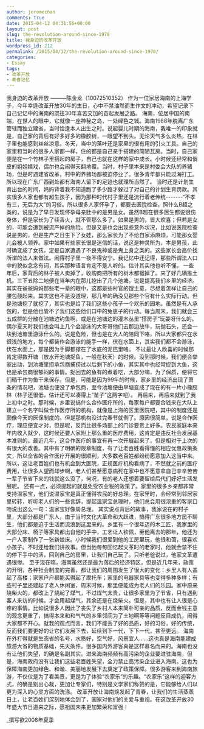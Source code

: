 ```yaml
---
author: jeromechan
comments: true
date: 2015-04-12 04:31:56+00:00
layout: post
slug: the-revolution-around-since-1978
title: 我身边的改革开放
wordpress_id: 212
permalink: /2015/04/12/the-revolution-around-since-1978/
categories:
- Essay
tags:
- 改革开放
- 青春记忆
---
```


我身边的改革开放
———陈金龙（10072510352）
作为一位家居海南的上海学子，今年幸逢改革开放30年的生日，心中不禁油然而生作文的冲动，希望记录下自己记忆中的海南的既往30年喜苦交加的奋起发展之路。
海南，位居中国的南端，在世人的眼中，它就像一座神秘之岛，一处绿色之城。海南1988年脱离广东管辖而独立建省，当时恰逢本人出生之时。说起婴儿时期的海南，我唯一的印象就是，自己家的背后有好多好多的橡胶树，一眼望不到头。无论天气多么炎热，在林子里也能感到丝丝凉意。冬天，当中的落叶还是家里的很有用的引火工具。自己的家里和当时的很多人家都一样，住的都是自己亲手搭建的简陋瓦房。当时，自己家便是在一个竹林子里搭起的房子，自己也就在这样的家中成长。小时候还经常和俏皮的姐姐嬉戏，偶尔也会闹得天翻地覆。当时，村子里本来是村委会大队的养猪场，但是时遇建省改革，村中的养猪场都被迫停业了。很多青年都只能过海打工。所以现在广东广西到处都有海南人留下的足迹也就理所当然了。
当时还是计划生育出台的时间，妈妈背着我不知道跑了多少路才躲过了对自己的计划生育罚款。其实很多人家也都有超生孩子，因为那种时代村子里还是流行着老传统-------“不孝有三，无后为大”的习俗。所以很多人家怀孕了，都要去医院检查，照什么B超之类的，说是为了早日发现怀孕母亲肚中的是男是女。虽然B超在很多医生都说很伤身体，但是家长为了续香火，就不管那么多了。如果是男的，皆大欢喜；但若是女的，可能会遭到被流产掉的危险。但是又是也会出现些意外状况，比如说医院检查说是男的，但是生产之日生下了女娃，那么家长为了不给自家添麻烦，可能那女婴儿会被人领养。家中如果有些家长很是迷信的话，说这是神灵所为，本是男孩，此时确变成了女孩，定是自家遭遇了不良鬼神或是鬼上身之类的。这些家长会高价找所谓的法人来做法。闹得村子里一夜不得安宁。我记忆中还记得，那些所谓法人口中的貌似念念有词，其实那种语言肯定不是人听的。估计其实他也听不懂。
一些年后，家背后的林子被人卖掉了，收购商把所有的树木都锯掉了。来了好几辆推土机。三下五除二地便在当年内在那儿挖出了几个池塘。说是提高我们乡里的经济。其实在爸爸妈妈那些老一辈的眼中，这都是些村官的馊主意，尽想着怎样让自己的腰包鼓起来。其实这也不是没道理，那几年的确没见那些个官有什么实际行动。但是池塘挖了就挖了，其实也是给了我们这些小孩子一个欢乐的园地。虽然是有人承包的，但是他也管不了我们这些他们口中的兔崽子的行动。每当周末，我们就会三五成群的分散在池塘边钓鱼啊，或是在池塘边的灌木丛里“搭房子”玩耍呀什么的。偶尔夏天时我们也会叫上几个会游泳的大哥哥他们去那边放牛，玩抛石头，还会一块到池塘里游泳什么的。说是危险，但也是在大人的陪同下咯，所以大家都只在水很浅的地方，每个都装作会游泳的能手一样，伏在水面上，其实我们都不会游泳，伏在水面上，那是因为手脚都撑在了水底的泥巴里咯。
不过最让人欣喜的时候那肯定得数开塘（放水开池塘捉鱼，一般在秋天）的时候。没到那时候，我们便会举家出动，到池塘里捞承包商捕捞过以后剩下的小鱼，其实其中也经常捉到大鱼，这也是承包商很郁闷的事情。捉回去的鱼有的煮着吃，大部分嘛，为了保质，便将它们晒干作为鱼干来保存。但是，可能是因为99年的时候，家乡里的经济出现了萧条的情况吧，池塘也便没了承包商，至今池塘便由旱塘变成了现在的有一片小橡胶林（林子还很低，估计还可以凑得上“苗子”这两字吧）。
再后来，再后来就到了我上初中之时。那时候，乡里说搞什么合作医疗所的，每家每户都要合钱来在大队上建立一个名字叫做合作医疗所的机构，就像是上海的区里医院吧，其中的制度还是颇像今天的医保制度的。但是那机构没过完春节就倒了。原因很简单，说是合作医疗，理应便宜才对，但是呢，反而比很多场部上的门诊要贵上好多。农民家庭本来年内收入就少，这时候还要人家附上那么重的医疗费用，这肯定是违反社会发展基本准则的。最近几年，这合作医疗的事宜有再一次开展起来了，但是相对于上次的有很大的改善。其中有了明确的规章制度，有了让老百姓看得懂的相应优惠政策条文，所以全省的合作医疗开展的很顺利，大多数老百姓都纷纷愿意加入这当中来。所以，这让老百姓们也有机会到大医院，正规医疗机构看病了，不然就之前的医疗费用，让很多人望而却步啊，老人们甚至愿意病死在家中也不愿意拿自己辛辛苦苦一辈子节省下来的钱就这么没了，何况，有的老人还想着要留给后代们好好生活发展呢。
还有一点，必须提起的就是免受农业税的政策了。家里的很多乡亲都非常支持温家宝，他们说温家宝是真正懂得农民的好总理。在家里时，会经常到邻居家里转转，听听老人们的一些言辞，提起温家宝总理时，他们总会用很浓重的客家口吻说出这么一句：温家宝好像周总理。
其实说点背后的故事，我家说在的村子里，大部分都是广东人，由于当时文化大革命和大跃进，搞得广东很多地方民不聊生，他们都是迫于生活而流浪到这里来的。乡里有一个很年迈的木工匠，我家里的大部分床、椅子等家具都出自他的手中，工艺让人钦佩，至他离去的那年，他还为一户人家制作了一张新娘床。小时候我们很爱到他的工房里玩，他很和蔼，很喜欢小孩子。不时还给我们讲故事。但当他每每回忆起文革时的老家时，他就会禁不住的停下手中的活，回到自己的房里，让我们自己玩了。只听老爸说过，他家文革遭遇很惨。
至于现在嘛，海南虽然还是最为落后的经济特区，但是近几年来，政策的开明，各种社会制度的完善，都让我们的周围发生了很大的变化：乡里人有人盖起了高楼；家家户户都能买得起了摩托车；家里的电器家具等也变得多种多样；有些村子里还建起了老人休闲室，周末时候，那里便能成为老人们的乐园。家中原来烧柴火的，都改上了烧起了煤气，不过煤气太贵，让很多家里为了节省，只有遇到客人来访的时候，才会用起煤气，其余还是在烧柴火。但是，其中也有让人很是心疼的事情。比如说很多人因此了丧失了乡村人本来简朴可亲的品质，反而金钱主意的观念更重了，搞得本来和和气气的乡里邻间为了土地啊等等问题反目成仇，闹得大家都不开心。就我的观点而言，我们不能丢了好的品质，好的习俗，好的传统，反而我们要更好的让它们发展下去，延续到下一代，下下一代，甚至更远。
海南在外打得就是生态省的名号，水质好，空气好，风景宜人......这也真是海南能建成旅游大省的物质基础，先天条件。很多国内外游客真是这样慕名而来的。海南也没有让他们失望，的确是名副其实。进来海南频频有高污染的企业要进驻海南，但是，海南政府没有让我们这些老百姓失望，全力禁止高污染企业进入海南。这也为保障海南更加绿色、和谐、美丽地发展下去奠定了政策保障。很多游客来到海南旅游，不仅仅是为了看美景，更是为了体验“农家乐”的乐趣。“农家乐”这样的迎客方式，的确是别出心裁，更加让专家们，特别是文学家们称赞的是，它能够给人们以更为深入的心灵方面的洗涤。
改革开放让海南焕发起了青春，让我们的生活蒸蒸日上，让老百姓们深刻地体会到了，国家对他们的关爱与重视。在这改革开放30年盛大节日道来之际，愿祖国未来更加繁荣和富强！

_撰写欲2008年夏季
